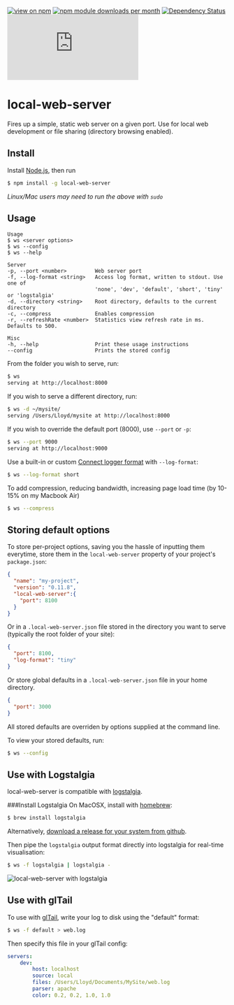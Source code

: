 [![view on npm](http://img.shields.io/npm/v/local-web-server.svg)](https://www.npmjs.org/package/local-web-server)
[![npm module downloads per month](http://img.shields.io/npm/dm/local-web-server.svg)](https://www.npmjs.org/package/local-web-server)
[![Dependency Status](https://david-dm.org/75lb/local-web-server.svg)](https://david-dm.org/75lb/local-web-server)
![Analytics](https://ga-beacon.appspot.com/UA-27725889-12/local-web-server/README.md?pixel)

local-web-server
================
Fires up a simple, static web server on a given port. Use for local web development or file sharing (directory browsing enabled).

Install
-------
Install [Node.js](http://nodejs.org), then run

```sh
$ npm install -g local-web-server
```

*Linux/Mac users may need to run the above with `sudo`*

Usage
-----
```
Usage
$ ws <server options>
$ ws --config
$ ws --help

Server
-p, --port <number>         Web server port
-f, --log-format <string>   Access log format, written to stdout. Use one of
                            'none', 'dev', 'default', 'short', 'tiny' or 'logstalgia'
-d, --directory <string>    Root directory, defaults to the current directory
-c, --compress              Enables compression
-r, --refreshRate <number>  Statistics view refresh rate in ms. Defaults to 500.

Misc
-h, --help                  Print these usage instructions
--config                    Prints the stored config
```

From the folder you wish to serve, run:
```sh
$ ws
serving at http://localhost:8000
```

If you wish to serve a different directory, run:
```sh
$ ws -d ~/mysite/
serving /Users/Lloyd/mysite at http://localhost:8000
```

If you wish to override the default port (8000), use `--port` or `-p`:
```sh
$ ws --port 9000
serving at http://localhost:9000
```

Use a built-in or custom [Connect logger format](http://www.senchalabs.org/connect/logger.html) with `--log-format`:
```sh
$ ws --log-format short
```

To add compression, reducing bandwidth, increasing page load time (by 10-15% on my Macbook Air)
```sh
$ ws --compress
```

Storing default options
-----------------------
To store per-project options, saving you the hassle of inputting them everytime, store them in the `local-web-server` property of your project's `package.json`:
```json
{
  "name": "my-project",
  "version": "0.11.8",
  "local-web-server":{
    "port": 8100
  }
}
```

Or in a `.local-web-server.json` file stored in the directory you want to serve (typically the root folder of your site):
```json
{
  "port": 8100,
  "log-format": "tiny"
}
```

Or store global defaults in a `.local-web-server.json` file in your home directory.
```json
{
  "port": 3000
}
```

All stored defaults are overriden by options supplied at the command line. 

To view your stored defaults, run: 

```sh
$ ws --config
```

Use with Logstalgia
-------------------
local-web-server is compatible with [logstalgia](http://code.google.com/p/logstalgia/). 

###Install Logstalgia
On MacOSX, install with [homebrew](http://brew.sh):
```sh
$ brew install logstalgia
```

Alternatively, [download a release for your system from github](https://github.com/acaudwell/Logstalgia/releases/latest).

Then pipe the `logstalgia` output format directly into logstalgia for real-time visualisation:
```sh
$ ws -f logstalgia | logstalgia -
```

![local-web-server with logstalgia](http://75lb.github.io/local-web-server/logstagia.gif)

Use with glTail
---------------
To use with [glTail](http://www.fudgie.org), write your log to disk using the "default" format:
```sh
$ ws -f default > web.log
```

Then specify this file in your glTail config:

```yaml
servers:
    dev:
        host: localhost
        source: local
        files: /Users/Lloyd/Documents/MySite/web.log
        parser: apache
        color: 0.2, 0.2, 1.0, 1.0
```
